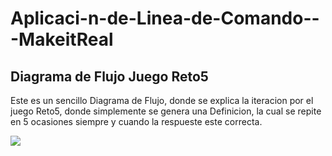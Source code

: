# Aplicaci-n-de-Linea-de-Comando---MakeitReal

<h2>Diagrama de Flujo Juego Reto5</h2>
<p>Este es un sencillo Diagrama de Flujo, donde se explica la iteracion por el juego Reto5, donde simplemente se genera una Definicion, la cual se repite en 5 ocasiones siempre y cuando la respueste este correcta. </p>
<img src="https://lh3.googleusercontent.com/RMKnjxIt9lYi5_9hbY3Awwq4TV34kkdpxby_cdhGV1JvbIMAPGiAUCyFqPVa2LdQbeK8a8RS3BhbP46L9Q3Xx7mM1JcDS9ep2W62_IdFXA_q3qCM2DGjDXdVbQAiHVYrfadzFpGV-8w0_1qFRQhvASX8ZiAGTT4l2axnrXKIE3Kcdg1bpXVAMKyuvafjd-a2uUWScMS9U49XoHySIhFevQyyXRusfWOPnF09sSnmcpPkhNEmd5w3OZKhpMd39zKmH0OCZBHDEFhSxsi8gWYE8pTPeJEFqMJx31X0IKKFaRW_nmMuTbuR0nl-ota4E5-Gd-dwMhGz2KL1gAjEOK0tezAMlQO-SL-It1Lprgb-aRpn8avqNA_nnueBrrfU_l0eBTDpvfjJzZwwcI6ubx11swMcyzl7pZyaiERpfT77Liufe2wxFlryzf67w64CcOxbv-jWTnbpf7HA1yIQSZFXnU5Szm7-6V4hz_6eicoj5xjLtds31OmbdlrvJ4kZcBr7w1VNof5QAKIXwyjTj_lq1aJXiDb9cNKUvN41AtonoAbVlPsCug-vBtwJ0Q57WWtsrBHVpKiR5vvABRjYQaHCwAWt8IdfQk8EmBPlvltH6Fkee94SCfem=w226-h543-no"/>

